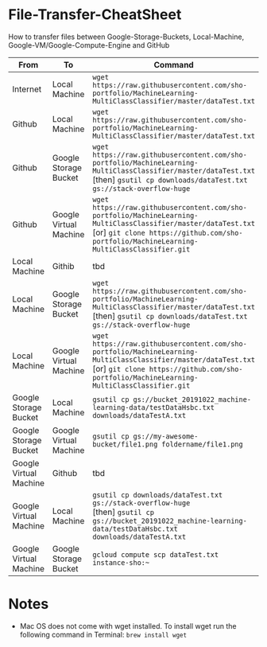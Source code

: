# File-Transfer-CheatSheet
How to transfer files between Google-Storage-Buckets, Local-Machine, Google-VM/Google-Compute-Engine and GitHub

| From                   | To                     | Command
| ---------------------- | ---------------------- | ---------------------------------------------------------------------------------------------------------------- 
| Internet               | Local Machine          | ```wget https://raw.githubusercontent.com/sho-portfolio/MachineLearning-MultiClassClassifier/master/dataTest.txt```    
| Github                 | Local Machine          | ```wget https://raw.githubusercontent.com/sho-portfolio/MachineLearning-MultiClassClassifier/master/dataTest.txt```                                                                                                               
| Github                 | Google Storage Bucket  | ```wget https://raw.githubusercontent.com/sho-portfolio/MachineLearning-MultiClassClassifier/master/dataTest.txt``` <br/>[then] ```gsutil cp downloads/dataTest.txt gs://stack-overflow-huge```                                            
| Github                 | Google Virtual Machine | ```wget https://raw.githubusercontent.com/sho-portfolio/MachineLearning-MultiClassClassifier/master/dataTest.txt``` <br/>[or] ```git clone https://github.com/sho-portfolio/MachineLearning-MultiClassClassifier.git```                    
| Local Machine          | Githib                 | tbd
| Local Machine          | Google Storage Bucket  | ```wget https://raw.githubusercontent.com/sho-portfolio/MachineLearning-MultiClassClassifier/master/dataTest.txt``` <br/>[then] ```gsutil cp downloads/dataTest.txt gs://stack-overflow-huge```
| Local Machine          | Google Virtual Machine | ```wget https://raw.githubusercontent.com/sho-portfolio/MachineLearning-MultiClassClassifier/master/dataTest.txt``` <br/>[or] ```git clone https://github.com/sho-portfolio/MachineLearning-MultiClassClassifier.git```
| Google Storage Bucket  | Local Machine          | ```gsutil cp gs://bucket_20191022_machine-learning-data/testDataHsbc.txt downloads/dataTestA.txt``` 
| Google Storage Bucket  | Google Virtual Machine | ```gsutil cp gs://my-awesome-bucket/file1.png foldername/file1.png```
| Google Virtual Machine | Github                 | tbd
| Google Virtual Machine | Local Machine          | ```gsutil cp downloads/dataTest.txt gs://stack-overflow-huge``` <br/> [then] ```gsutil cp gs://bucket_20191022_machine-learning-data/testDataHsbc.txt downloads/dataTestA.txt```
| Google Virtual Machine | Google Storage Bucket  | ```gcloud compute scp dataTest.txt instance-sho:~```


# Notes
* Mac OS does not come with wget installed.  To install wget run the following command in Terminal: ```brew install wget```
